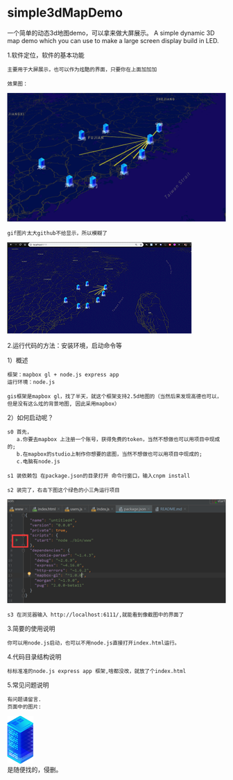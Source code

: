 # simple3dMapDemo
一个简单的动态3d地图demo，可以拿来做大屏展示。
A simple dynamic 3D map demo which you can use to make a large screen display build in LED.
 

1.软件定位，软件的基本功能

    主要用于大屏展示，也可以作为炫酷的界面，只要你在上面加加加
   
    效果图：
 
 ![Image text](https://raw.githubusercontent.com/dyx9541/simple3dMapDemo/master/public/images/demo1.png)
    
    gif图片太大github不给显示，所以模糊了
![Image text](https://raw.githubusercontent.com/dyx9541/simple3dMapDemo/master/public/images/demo.gif)

   
2.运行代码的方法：安装环境，启动命令等

  1）概述
  
    框架：mapbox gl + node.js express app
    运行环境：node.js

    gis框架是mapbox gl，找了半天，就这个框架支持2.5d地图的（当然后来发现高德也可以，但是没有这么炫的背景地图, 因此采用mapbox）

  2）如何启动呢？
  
    s0 首先，
       a.你要去mapbox 上注册一个账号，获得免费的token，当然不想做也可以用项目中现成的;
       b.在mapbox的studio上制作你想要的底图，当然不想做也可以用项目中现成的;
       c.电脑有node.js

    s1 装依赖包 在package.json的目录打开 命令行窗口，输入cnpm install

    s2 装完了，右击下图这个绿色的小三角运行项目
![Image text](https://raw.githubusercontent.com/dyx9541/simple3dMapDemo/master/public/images/QQ%E6%88%AA%E5%9B%BE20190615134031.png)

    s3 在浏览器输入 http://localhost:6111/,就能看到像截图中的界面了


3.简要的使用说明

    你可以用node.js启动，也可以不用node.js直接打开index.html运行。

4.代码目录结构说明

    标标准准的node.js express app 框架,啥都没改，就放了个index.html

5.常见问题说明

    有问题请留言.
    页面中的图片:
  ![Image text](https://raw.githubusercontent.com/dyx9541/simple3dMapDemo/master/public/images/building.png)  
    是随便找的，侵删。
